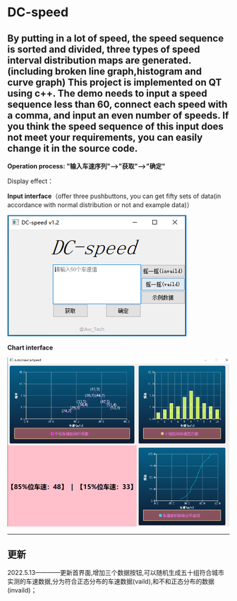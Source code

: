 # DC-speed
**By putting in a lot of speed, the speed sequence is sorted and divided, three types of speed interval distribution maps are generated.(including broken line graph,histogram and curve graph)
This project is implemented on QT using c++.
The demo needs to input a speed sequence less than 60, connect each speed with a comma, and input an even number of speeds. If you think the speed sequence of this input does not meet your requirements, you can easily change it in the source code.**
---

**Operation process: "输入车速序列"-->"获取"-->"确定"**

Display effect：

**Input interface**（offer three pushbuttons, you can get fifty sets of data(in accordance with normal distribution or not and example data)）

![image](https://github.com/AllwenWeill/IMG/blob/main/DC-speed%E9%A6%96%E9%A1%B5.png)

**Chart interface**

![image](https://github.com/AllwenWeill/IMG/blob/main/%E6%88%AA%E5%9B%BE10.png)

---

## **更新**  
2022.5.13————更新首界面,增加三个数据按钮,可以随机生成五十组符合城市实测的车速数据,分为符合正态分布的车速数据(vaild),和不和正态分布的数据(invaild)；
